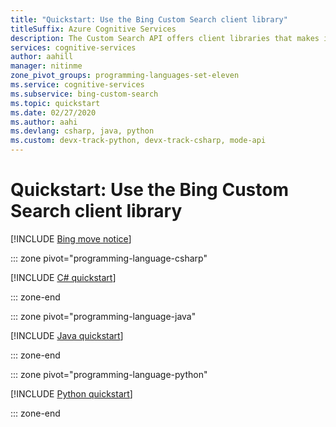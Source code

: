 ```yaml
---
title: "Quickstart: Use the Bing Custom Search client library"
titleSuffix: Azure Cognitive Services
description: The Custom Search API offers client libraries that makes it easy to integrate search capabilities into your applications. Use this quickstart to start sending search requests, and get back results.
services: cognitive-services
author: aahill
manager: nitinme
zone_pivot_groups: programming-languages-set-eleven
ms.service: cognitive-services
ms.subservice: bing-custom-search
ms.topic: quickstart
ms.date: 02/27/2020
ms.author: aahi
ms.devlang: csharp, java, python
ms.custom: devx-track-python, devx-track-csharp, mode-api
---
```

# Quickstart: Use the Bing Custom Search client library

[!INCLUDE [Bing move notice](../../Bing-Web-Search/includes/bing-move-notice.md)]

::: zone pivot="programming-language-csharp"

[!INCLUDE [C# quickstart](../includes/quickstarts/custom-search-client-library-csharp.md)]

::: zone-end

::: zone pivot="programming-language-java"

[!INCLUDE [Java quickstart](../includes/quickstarts/custom-search-client-library-java.md)]

::: zone-end

::: zone pivot="programming-language-python"

[!INCLUDE [Python quickstart](../includes/quickstarts/custom-search-client-library-python.md)]

::: zone-end

